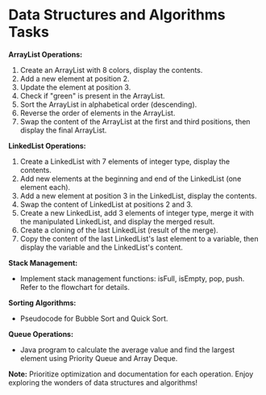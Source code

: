 # Data Structures and Algorithms Tasks

**ArrayList Operations:**
1. Create an ArrayList with 8 colors, display the contents.
2. Add a new element at position 2.
3. Update the element at position 3.
4. Check if "green" is present in the ArrayList.
5. Sort the ArrayList in alphabetical order (descending).
6. Reverse the order of elements in the ArrayList.
7. Swap the content of the ArrayList at the first and third positions, then display the final ArrayList.

**LinkedList Operations:**
1. Create a LinkedList with 7 elements of integer type, display the contents.
2. Add new elements at the beginning and end of the LinkedList (one element each).
3. Add a new element at position 3 in the LinkedList, display the contents.
4. Swap the content of LinkedList at positions 2 and 3.
5. Create a new LinkedList, add 3 elements of integer type, merge it with the manipulated LinkedList, and display the merged result.
6. Create a cloning of the last LinkedList (result of the merge).
7. Copy the content of the last LinkedList's last element to a variable, then display the variable and the LinkedList's content.

**Stack Management:**
- Implement stack management functions: isFull, isEmpty, pop, push. Refer to the flowchart for details.

**Sorting Algorithms:**
- Pseudocode for Bubble Sort and Quick Sort.

**Queue Operations:**
- Java program to calculate the average value and find the largest element using Priority Queue and Array Deque.

**Note:** Prioritize optimization and documentation for each operation. Enjoy exploring the wonders of data structures and algorithms!
